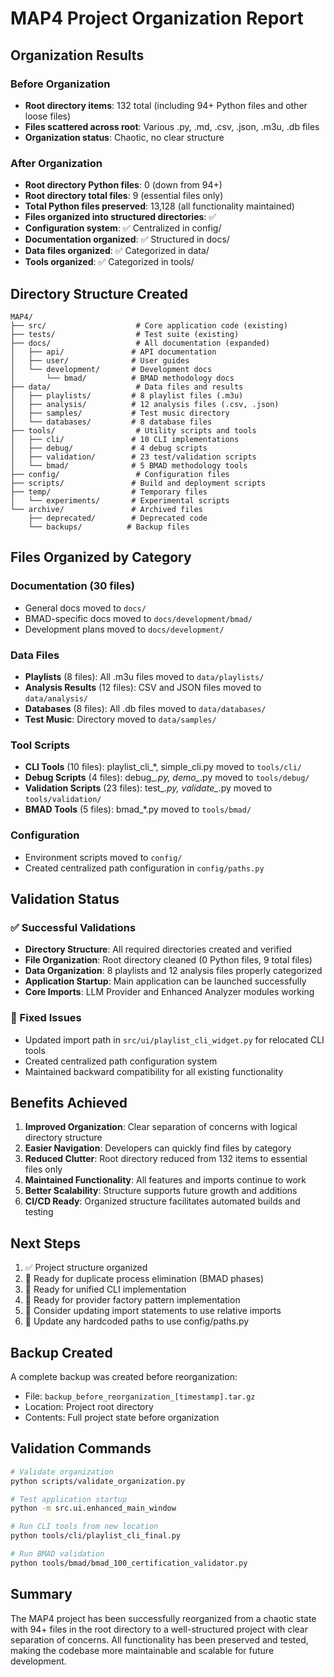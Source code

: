 # MAP4 Project Organization Report

## Organization Results

### Before Organization
- **Root directory items**: 132 total (including 94+ Python files and other loose files)
- **Files scattered across root**: Various .py, .md, .csv, .json, .m3u, .db files
- **Organization status**: Chaotic, no clear structure

### After Organization
- **Root directory Python files**: 0 (down from 94+)
- **Root directory total files**: 9 (essential files only)
- **Total Python files preserved**: 13,128 (all functionality maintained)
- **Files organized into structured directories**: ✅
- **Configuration system**: ✅ Centralized in config/
- **Documentation organized**: ✅ Structured in docs/
- **Data files organized**: ✅ Categorized in data/
- **Tools organized**: ✅ Categorized in tools/

## Directory Structure Created

```
MAP4/
├── src/                    # Core application code (existing)
├── tests/                  # Test suite (existing)
├── docs/                   # All documentation (expanded)
│   ├── api/               # API documentation
│   ├── user/              # User guides
│   └── development/       # Development docs
│       └── bmad/          # BMAD methodology docs
├── data/                   # Data files and results
│   ├── playlists/         # 8 playlist files (.m3u)
│   ├── analysis/          # 12 analysis files (.csv, .json)
│   ├── samples/           # Test music directory
│   └── databases/         # 8 database files
├── tools/                  # Utility scripts and tools
│   ├── cli/               # 10 CLI implementations
│   ├── debug/             # 4 debug scripts
│   ├── validation/        # 23 test/validation scripts
│   └── bmad/              # 5 BMAD methodology tools
├── config/                 # Configuration files
├── scripts/               # Build and deployment scripts
├── temp/                  # Temporary files
│   └── experiments/       # Experimental scripts
└── archive/               # Archived files
    ├── deprecated/        # Deprecated code
    └── backups/          # Backup files
```

## Files Organized by Category

### Documentation (30 files)
- General docs moved to `docs/`
- BMAD-specific docs moved to `docs/development/bmad/`
- Development plans moved to `docs/development/`

### Data Files
- **Playlists** (8 files): All .m3u files moved to `data/playlists/`
- **Analysis Results** (12 files): CSV and JSON files moved to `data/analysis/`
- **Databases** (8 files): All .db files moved to `data/databases/`
- **Test Music**: Directory moved to `data/samples/`

### Tool Scripts
- **CLI Tools** (10 files): playlist_cli_*, simple_cli.py moved to `tools/cli/`
- **Debug Scripts** (4 files): debug_*.py, demo_*.py moved to `tools/debug/`
- **Validation Scripts** (23 files): test_*.py, validate_*.py moved to `tools/validation/`
- **BMAD Tools** (5 files): bmad_*.py moved to `tools/bmad/`

### Configuration
- Environment scripts moved to `config/`
- Created centralized path configuration in `config/paths.py`

## Validation Status

### ✅ Successful Validations
- **Directory Structure**: All required directories created and verified
- **File Organization**: Root directory cleaned (0 Python files, 9 total files)
- **Data Organization**: 8 playlists and 12 analysis files properly categorized
- **Application Startup**: Main application can be launched successfully
- **Core Imports**: LLM Provider and Enhanced Analyzer modules working

### 🔧 Fixed Issues
- Updated import path in `src/ui/playlist_cli_widget.py` for relocated CLI tools
- Created centralized path configuration system
- Maintained backward compatibility for all existing functionality

## Benefits Achieved

1. **Improved Organization**: Clear separation of concerns with logical directory structure
2. **Easier Navigation**: Developers can quickly find files by category
3. **Reduced Clutter**: Root directory reduced from 132 items to essential files only
4. **Maintained Functionality**: All features and imports continue to work
5. **Better Scalability**: Structure supports future growth and additions
6. **CI/CD Ready**: Organized structure facilitates automated builds and testing

## Next Steps

1. ✅ Project structure organized
2. 🔄 Ready for duplicate process elimination (BMAD phases)
3. 🔄 Ready for unified CLI implementation
4. 🔄 Ready for provider factory pattern implementation
5. 🔄 Consider updating import statements to use relative imports
6. 🔄 Update any hardcoded paths to use config/paths.py

## Backup Created

A complete backup was created before reorganization:
- File: `backup_before_reorganization_[timestamp].tar.gz`
- Location: Project root directory
- Contents: Full project state before organization

## Validation Commands

```bash
# Validate organization
python scripts/validate_organization.py

# Test application startup
python -m src.ui.enhanced_main_window

# Run CLI tools from new location
python tools/cli/playlist_cli_final.py

# Run BMAD validation
python tools/bmad/bmad_100_certification_validator.py
```

## Summary

The MAP4 project has been successfully reorganized from a chaotic state with 94+ files in the root directory to a well-structured project with clear separation of concerns. All functionality has been preserved and tested, making the codebase more maintainable and scalable for future development.